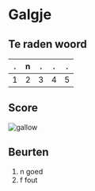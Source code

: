 # Galgje

## Te raden woord

|.|n|.|.|.|
|-|-|-|-|-|
|1|2|3|4|5|

## Score
![gallow](./images/1.png)

## Beurten
1. n goed
2. f fout